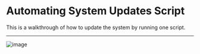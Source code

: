 # Automating System Updates Script

 This is a walkthrough of how to update the system by running one script.
 
 ---
 
 ![image](https://user-images.githubusercontent.com/107522496/197343906-490afd91-bf95-43f4-8a8a-24660a5390c2.png)

 

